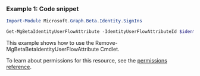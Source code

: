 ### Example 1: Code snippet

```powershellImport-Module Microsoft.Graph.Beta.Identity.SignIns

Get-MgBetaIdentityUserFlowAttribute -IdentityUserFlowAttributeId $identityUserFlowAttributeId
```
This example shows how to use the Remove-MgBetaBetaIdentityUserFlowAttribute Cmdlet.
To learn about permissions for this resource, see the [permissions reference](/graph/permissions-reference).

